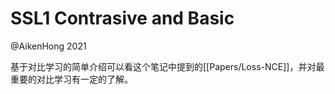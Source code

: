 # SSL1 Contrasive and Basic
@AikenHong 2021

基于对比学习的简单介绍可以看这个笔记中提到的[[Papers/Loss-NCE]]，并对最重要的对比学习有一定的了解。

